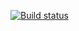 [![Build status](https://ci.appveyor.com/api/projects/status/kuctd0qr1ua1lh1q?svg=true)](https://ci.appveyor.com/project/NNSch/patterns-2-hw)

